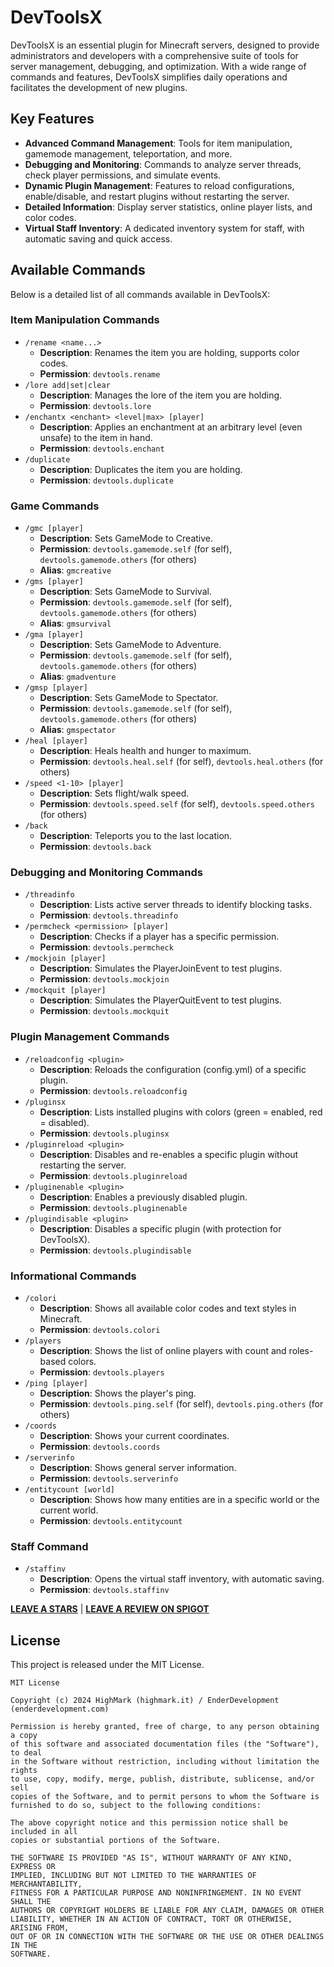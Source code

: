 # DevToolsX

DevToolsX is an essential plugin for Minecraft servers, designed to provide administrators and developers with a comprehensive suite of tools for server management, debugging, and optimization. With a wide range of commands and features, DevToolsX simplifies daily operations and facilitates the development of new plugins.

## Key Features

- **Advanced Command Management**: Tools for item manipulation, gamemode management, teleportation, and more.
- **Debugging and Monitoring**: Commands to analyze server threads, check player permissions, and simulate events.
- **Dynamic Plugin Management**: Features to reload configurations, enable/disable, and restart plugins without restarting the server.
- **Detailed Information**: Display server statistics, online player lists, and color codes.
- **Virtual Staff Inventory**: A dedicated inventory system for staff, with automatic saving and quick access.

## Available Commands

Below is a detailed list of all commands available in DevToolsX:

### Item Manipulation Commands

-   `/rename <name...>`
    -   **Description**: Renames the item you are holding, supports color codes.
    -   **Permission**: `devtools.rename`
-   `/lore add|set|clear`
    -   **Description**: Manages the lore of the item you are holding.
    -   **Permission**: `devtools.lore`
-   `/enchantx <enchant> <level|max> [player]`
    -   **Description**: Applies an enchantment at an arbitrary level (even unsafe) to the item in hand.
    -   **Permission**: `devtools.enchant`
-   `/duplicate`
    -   **Description**: Duplicates the item you are holding.
    -   **Permission**: `devtools.duplicate`

### Game Commands

-   `/gmc [player]`
    -   **Description**: Sets GameMode to Creative.
    -   **Permission**: `devtools.gamemode.self` (for self), `devtools.gamemode.others` (for others)
    -   **Alias**: `gmcreative`
-   `/gms [player]`
    -   **Description**: Sets GameMode to Survival.
    -   **Permission**: `devtools.gamemode.self` (for self), `devtools.gamemode.others` (for others)
    -   **Alias**: `gmsurvival`
-   `/gma [player]`
    -   **Description**: Sets GameMode to Adventure.
    -   **Permission**: `devtools.gamemode.self` (for self), `devtools.gamemode.others` (for others)
    -   **Alias**: `gmadventure`
-   `/gmsp [player]`
    -   **Description**: Sets GameMode to Spectator.
    -   **Permission**: `devtools.gamemode.self` (for self), `devtools.gamemode.others` (for others)
    -   **Alias**: `gmspectator`
-   `/heal [player]`
    -   **Description**: Heals health and hunger to maximum.
    -   **Permission**: `devtools.heal.self` (for self), `devtools.heal.others` (for others)
-   `/speed <1-10> [player]`
    -   **Description**: Sets flight/walk speed.
    -   **Permission**: `devtools.speed.self` (for self), `devtools.speed.others` (for others)
-   `/back`
    -   **Description**: Teleports you to the last location.
    -   **Permission**: `devtools.back`

### Debugging and Monitoring Commands

-   `/threadinfo`
    -   **Description**: Lists active server threads to identify blocking tasks.
    -   **Permission**: `devtools.threadinfo`
-   `/permcheck <permission> [player]`
    -   **Description**: Checks if a player has a specific permission.
    -   **Permission**: `devtools.permcheck`
-   `/mockjoin [player]`
    -   **Description**: Simulates the PlayerJoinEvent to test plugins.
    -   **Permission**: `devtools.mockjoin`
-   `/mockquit [player]`
    -   **Description**: Simulates the PlayerQuitEvent to test plugins.
    -   **Permission**: `devtools.mockquit`

### Plugin Management Commands

-   `/reloadconfig <plugin>`
    -   **Description**: Reloads the configuration (config.yml) of a specific plugin.
    -   **Permission**: `devtools.reloadconfig`
-   `/pluginsx`
    -   **Description**: Lists installed plugins with colors (green = enabled, red = disabled).
    -   **Permission**: `devtools.pluginsx`
-   `/pluginreload <plugin>`
    -   **Description**: Disables and re-enables a specific plugin without restarting the server.
    -   **Permission**: `devtools.pluginreload`
-   `/pluginenable <plugin>`
    -   **Description**: Enables a previously disabled plugin.
    -   **Permission**: `devtools.pluginenable`
-   `/plugindisable <plugin>`
    -   **Description**: Disables a specific plugin (with protection for DevToolsX).
    -   **Permission**: `devtools.plugindisable`

### Informational Commands

-   `/colori`
    -   **Description**: Shows all available color codes and text styles in Minecraft.
    -   **Permission**: `devtools.colori`
-   `/players`
    -   **Description**: Shows the list of online players with count and roles-based colors.
    -   **Permission**: `devtools.players`
-   `/ping [player]`
    -   **Description**: Shows the player's ping.
    -   **Permission**: `devtools.ping.self` (for self), `devtools.ping.others` (for others)
-   `/coords`
    -   **Description**: Shows your current coordinates.
    -   **Permission**: `devtools.coords`
-   `/serverinfo`
    -   **Description**: Shows general server information.
    -   **Permission**: `devtools.serverinfo`
-   `/entitycount [world]`
    -   **Description**: Shows how many entities are in a specific world or the current world.
    -   **Permission**: `devtools.entitycount`

### Staff Command

-   `/staffinv`
    -   **Description**: Opens the virtual staff inventory, with automatic saving.
    -   **Permission**: `devtools.staffinv`

[**LEAVE A STARS**](https://www.spigotmc.org/resources/%E2%9C%A8--find-and-manage-signs-on-) | [**LEAVE A REVIEW ON SPIGOT**](https://www.spigotmc.org/resources/%E2%9C%A8--find-and-manage-signs-on-)

## License

This project is released under the MIT License.

```
MIT License

Copyright (c) 2024 HighMark (highmark.it) / EnderDevelopment (enderdevelopment.com)

Permission is hereby granted, free of charge, to any person obtaining a copy
of this software and associated documentation files (the "Software"), to deal
in the Software without restriction, including without limitation the rights
to use, copy, modify, merge, publish, distribute, sublicense, and/or sell
copies of the Software, and to permit persons to whom the Software is
furnished to do so, subject to the following conditions:

The above copyright notice and this permission notice shall be included in all
copies or substantial portions of the Software.

THE SOFTWARE IS PROVIDED "AS IS", WITHOUT WARRANTY OF ANY KIND, EXPRESS OR
IMPLIED, INCLUDING BUT NOT LIMITED TO THE WARRANTIES OF MERCHANTABILITY,
FITNESS FOR A PARTICULAR PURPOSE AND NONINFRINGEMENT. IN NO EVENT SHALL THE
AUTHORS OR COPYRIGHT HOLDERS BE LIABLE FOR ANY CLAIM, DAMAGES OR OTHER
LIABILITY, WHETHER IN AN ACTION OF CONTRACT, TORT OR OTHERWISE, ARISING FROM,
OUT OF OR IN CONNECTION WITH THE SOFTWARE OR THE USE OR OTHER DEALINGS IN THE
SOFTWARE.
```
